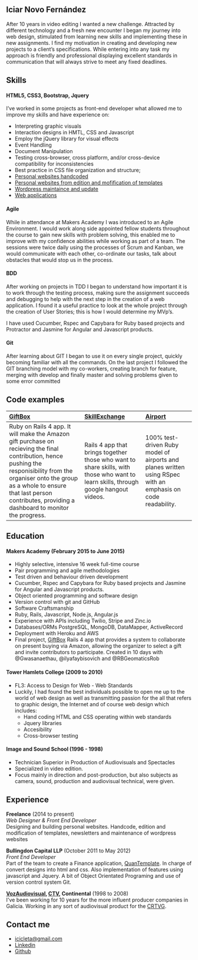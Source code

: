 ## Iciar Novo Fernández

After 10 years in video editing I wanted a new challenge. Attracted by different technology and a fresh new encounter I began my journey into web design, stimulated from learning new skills and implementing these in new assignments. I find my motivation in creating and developing new projects to a client’s specifications. While entering into any task my approach is friendly and professional displaying excellent standards in communication that will always strive to meet any fixed deadlines.

## Skills

#### HTML5, CSS3, Bootstrap, Jquery

I’ve worked in some projects as front-end developer what allowed me to improve my skills and have experience on:
  - Interpreting graphic visuals
  - Interaction designs in HMTL, CSS and Javascript
  -	Employ the jQuery library for visual effects
  -	Event Handling
  -	Document Manipulation 
  -	Testing cross-browser, cross platform, and/or cross-device compatibility for inconsistencies
  -	Best practice in CSS file organization and structure;
  - [Personal websites handcoded](http://beatrizpenedoruzo.co.uk)
  - [Personal websites from edition and mofification of templates](http:viviancallegaro.com/)
  - [Wordpress maintaince and update](http://s8cinema.com)
  - [Web applications](http://400holidays.com/)

#### Agile

While in attendance at Makers Academy I was introduced to an Agile Environment. I would work along side appointed fellow students throughout the course to gain new skills with problem solving, this enabled me to improve with my confidence abilities while working as part of a team. The sessions were twice daily using the processes of Scrum and Kanban, we would communicate with each other, co-ordinate our tasks, talk about obstacles that would stop us in the process.

#### BDD

After working on projects in TDD I began to understand how important it is to work through the testing process, making sure the assignment succeeds and debugging to help with the next step in the creation of a web application. I found it a useful practice to look at the whole project through the creation of User Stories; this is how I would determine my MVp’s.

I have used Cucumber, Rspec and Capybara for Ruby based projects and Protractor and Jasmine for Angular and Javascript products.

#### Git

After learning about GIT I began to use it on every single project, quickly becoming familiar with all the commands. On the last project I followed the GIT branching model with my co-workers, creating branch for feature, merging with develop and finally master and solving problems given to some error committed 

Code examples
-------------

| [GiftBox](https://github.com/Icicleta/present_cobuy-1) | [SkillExchange](https://github.com/Icicleta/skill-exchange) | [Airport](https://github.com/Icicleta/airport_challenge) |
|:--------- |:-------- |:--------- |
|Ruby on Rails 4 app. It will make the Amazon gift purchase on recieving the final contribution, hence pushing the responisibility from the organiser onto the group as a whole to ensure that last person contributes, providing a dashboard to monitor the progress. | Rails 4 app that brings together those who want to share skills, with those who want to learn skills, through google hangout videos. | 100% test-driven Ruby model of airports and planes written using RSpec with an emphasis on code readability. |

## Education

#### Makers Academy (February 2015 to June 2015)

- Highly selective, intensive 16 week full-time course
- Pair programming and agile methodologies
- Test driven and behaviour driven development
- Cucumber, Rspec and Capybara for Ruby based projects and Jasmine for Angular and Javascript products.
- Object oriented programming and software design
- Version control with git and GitHub
- Software Craftsmanship
- Ruby, Rails, Javascript, Node.js, Angular.js
- Experience with APIs including Twilio, Stripe and Zinc.io
- Databases/ORMs PostgreSQL, MongoDB, DataMapper, ActiveRecord
- Deployment with Heroku and AWS
- Final project, [GiftBox](https://github.com/Icicleta/present_cobuy-1)  Rails 4 app that provides a system to collaborate on present buying via Amazon, allowing the organizer to select a gift and invite contributors to participate. Created in 10 days with @Gwasanaethau, @ilyafaybisovich and @RBGeomaticsRob

#### Tower Hamlets College (2009 to 2010)

- FL3: Access to Design for Web - Web Standards
- Luckily, I had found the best individuals possible to open me up to the world of web design as well as transmitting  passion for the all that refers to graphic design, the Internet and of course web design which includes: 
    - Hand coding HTML and CSS operating within web standards
    - Jquery libraries
    - Accesibility
    - Cross-browser testing

#### Image and Sound School (1996 - 1998)
 - Technician Superior in Production of Audiovisuals and Spectacles
 - Specialized in video edition. 
 - Focus mainly in direction and post-production, but also subjects as camera, sound, production and audiovisual technical, were given.

## Experience
  
**Freelance**  (2014 to present)    
*Web Designer & Front End Developer*  
Designing and building personal websites. Handcode, edition and modification of templates, newsletters and maintenance of wordpress websites

**Bullingdon Capital LLP** (October 2011 to May 2012)   
*Front End Developer*  
Part of the team to create a Finance application, [QuanTemplate](https://www.quantemplate.com/). In charge of convert designs into html and css. Also implementation of features using javascript and Jquery. A bit of Object Orientated Programing and use of version control system Git.

**[VozAudiovisual](http://www.vozaudiovisual.es/), [CTV](http://www.ctvmedia.es/), Continental** (1998 to 2008)   
I've been working for 10 years for the more influent producer companies in Galicia. Working in any sort of audiovisual product for the [CRTVG](http://www.crtvg.es/tvg).

## Contact me

- [icicleta@gmail.com](mailto:icicleta@gmail.com)
- [Linkedin](https://www.linkedin.com/in/icicleta)
- [Github](https://github.com/Icicleta)
